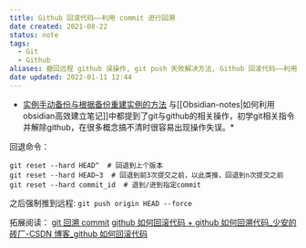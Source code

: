 ```yaml
---
title: Github 回滚代码——利用 commit 进行回溯
date created: 2021-08-22
status: note
tags:
  - Git
  - Github
aliases: 撤回远程 github 误操作, git push 失败解决方法, Github 回滚代码——利用 commit 进行回溯
date updated: 2022-01-11 12:44
---
```


- [实例手动备份与根据备份重建实例的方法](https://suicablog.cobaltkiss.blue/2021/09/use-github-pages-to-create-your-own-blog-and-deploy-automatically/) 与[[Obsidian-notes|如何利用obsidian高效建立笔记]]中都提到了git与github的相关操作，初学git相关指令并解除github，在很多概念搞不清时很容易出现操作失误。*

回退命令：

```
git reset --hard HEAD^  # 回退到上个版本
git reset --hard HEAD~3  # 回退到前3次提交之前，以此类推，回退到n次提交之前
git reset --hard commit_id  # 退到/进到指定commit
```

之后强制推到远程:
`git push origin HEAD --force`

拓展阅读：
[git 回溯 commit](https://www.jianshu.com/p/7ac00fdc136f)
[github 如何回滚代码 + github 如何回溯代码_少安的砖厂-CSDN 博客_github 如何回滚代码](https://blog.csdn.net/qq_28093585/article/details/101465845)
